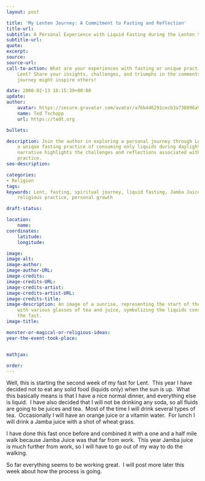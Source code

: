 ```yaml
---
layout: post

title: 'My Lenten Journey: A Commitment to Fasting and Reflection'
title-url:
subtitle: A Personal Experience with Liquid Fasting during the Lenten Season
subtitle-url:
quote:
excerpt:
source:
source-url:
call-to-action: What are your experiences with fasting or unique practices during
    Lent? Share your insights, challenges, and triumphs in the comments below. Your
    journey might inspire others!

date: 2008-02-13 16:15:39+00:00
update:
author:
    avatar: https://secure.gravatar.com/avatar/a76b4d6291cecb3a738896a971bfb903?s=512&d=mp&r=g
    name: Ted Tschopp
    url: https://tedt.org

bullets:

description: Join the author in exploring a personal journey through Lent, embracing
    a unique fasting practice of consuming only liquids during daylight hours. This
    narrative highlights the challenges and reflections associated with this spiritual
    practice.
seo-description:

categories:
- Religion
tags:
keywords: Lent, fasting, spiritual journey, liquid fasting, Jamba Juice, tea, reflection,
    religious practice, personal growth

draft-status:

location:
    name:
coordinates:
    latitude:
    longitude:

image:
image-alt:
image-author:
image-author-URL:
image-credits:
image-credits-URL:
image-credits-artist:
image-credits-artist-URL:
image-credits-title:
image-description: An image of a sunrise, representing the start of the fasting period,
    with various glasses of tea and juice, symbolizing the liquids consumed during
    the fast.
image-title:

monster-or-magical-or-religious-ideas:
year-the-event-took-place:


mathjax:

order:
---
```

Well, this is starting the second week of my fast for Lent.  This year I have decided not to eat any solid food (liquids only) when the sun is up.  What this basically means is that I have a nice normal dinner, and everything else is liquid.  I have also decided that I will not be drinking any soda, so all fluids are going to be juices and tea.  Most of the time I will drink several types of tea.  Occasionally I will have an orange juice or a vitamin water.  For lunch I will drink a Jamba juice with a shot of wheat grass.

I have done this fast once before and combined it with a one and a half mile walk because Jamba Juice was that far from work.  This year Jamba juice is much further from work, so I will have to go out of my way to do the walking.

So far everything seems to be working great.  I will post more later this week about how the process is going.